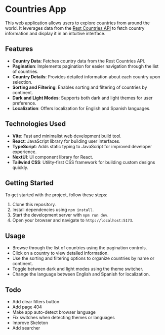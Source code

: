 # Countries App

This web application allows users to explore countries from around the world. It leverages data from the [Rest Countries API](https://restcountries.com/) to fetch country information and display it in an intuitive interface.

## Features

- **Country Data**: Fetches country data from the Rest Countries API.
- **Pagination**: Implements pagination for easier navigation through the list of countries.
- **Country Details**: Provides detailed information about each country upon selection.
- **Sorting and Filtering**: Enables sorting and filtering of countries by continent.
- **Dark and Light Modes**: Supports both dark and light themes for user preference.
- **Localization**: Offers localization for English and Spanish languages.

## Technologies Used

- **Vite**: Fast and minimalist web development build tool.
- **React**: JavaScript library for building user interfaces.
- **TypeScript**: Adds static typing to JavaScript for improved developer experience.
- **NextUI**: UI component library for React.
- **Tailwind CSS**: Utility-first CSS framework for building custom designs quickly.

## Getting Started

To get started with the project, follow these steps:

1. Clone this repository.
2. Install dependencies using `npm install`.
3. Start the development server with `npm run dev`.
4. Open your browser and navigate to `http://localhost:5173`.

## Usage

- Browse through the list of countries using the pagination controls.
- Click on a country to view detailed information.
- Use the sorting and filtering options to organize countries by name or continent.
- Toggle between dark and light modes using the theme switcher.
- Change the language between English and Spanish for localization.

## Todo
- Add clear filters button
- Add page 404
- Make app auto-detect browser language
- Fix switches when detecting themes or languages
- Improve Skeleton
- Add searcher